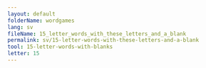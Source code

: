 ```yaml
---
layout: default
folderName: wordgames
lang: sv
fileName: 15_letter_words_with_these_letters_and_a_blank
permalink: sv/15-letter-words-with-these-letters-and-a-blank
tool: 15-letter-words-with-blanks
letter: 15
---
```

